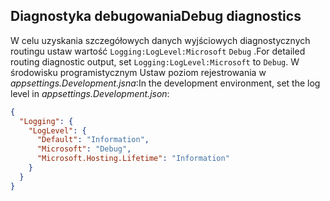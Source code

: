 ## <a name="debug-diagnostics"></a><span data-ttu-id="30e80-101">Diagnostyka debugowania</span><span class="sxs-lookup"><span data-stu-id="30e80-101">Debug diagnostics</span></span>

<span data-ttu-id="30e80-102">W celu uzyskania szczegółowych danych wyjściowych diagnostycznych routingu ustaw wartość `Logging:LogLevel:Microsoft` `Debug` .</span><span class="sxs-lookup"><span data-stu-id="30e80-102">For detailed routing diagnostic output, set `Logging:LogLevel:Microsoft` to `Debug`.</span></span> <span data-ttu-id="30e80-103">W środowisku programistycznym Ustaw poziom rejestrowania w *appsettings.Development.jsna*:</span><span class="sxs-lookup"><span data-stu-id="30e80-103">In the development environment, set the log level in *appsettings.Development.json*:</span></span>

```json
{
  "Logging": {
    "LogLevel": {
      "Default": "Information",
      "Microsoft": "Debug",
      "Microsoft.Hosting.Lifetime": "Information"
    }
  }
}
```
